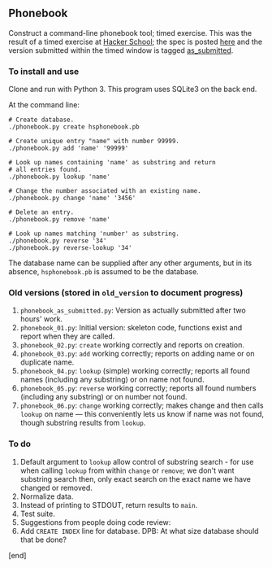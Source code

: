 ## Phonebook

Construct a command-line phonebook tool; timed exercise. This was the result of a timed exercise at [Hacker School](http://hackerschool.com); the spec is posted [here](https://hackpad.com/Manage-those-phone-books-wK1MycZ5ATb) and the version submitted within the timed window is tagged [as_submitted](https://github.com/brannerchinese/phonebook/tree/as_submitted).

### To install and use

Clone and run with Python 3. This program uses SQLite3 on the back end.

At the command line:

```
# Create database.
./phonebook.py create hsphonebook.pb

# Create unique entry "name" with number 99999.
./phonebook.py add 'name' '99999'

# Look up names containing 'name' as substring and return 
# all entries found.
./phonebook.py lookup 'name'

# Change the number associated with an existing name.
./phonebook.py change 'name' '3456'

# Delete an entry.
./phonebook.py remove 'name'

# Look up names matching 'number' as substring.
./phonebook.py reverse '34'
./phonebook.py reverse-lookup '34'

```

The database name can be supplied after any other arguments, but in its absence, `hsphonebook.pb` is assumed to be the database.

### Old versions (stored in `old_version` to document progress)

 1. `phonebook_as_submitted.py`: Version as actually submitted after two hours' work.
 1. `phonebook_01.py`: Initial version: skeleton code, functions exist and report when they are called.
 1. `phonebook_02.py`: `create` working correctly and reports on creation.
 1. `phonebook_03.py`: `add` working correctly; reports on adding name or on duplicate name.
 1. `phonebook_04.py`: `lookup` (simple) working correctly; reports all found names (including any substring) or on name not found.
 1. `phonebook_05.py`: `reverse` working correctly; reports all found numbers (including any substring) or on number not found.
 1. `phonebook_06.py`: `change` working correctly; makes change and then calls `lookup` on name — this conveniently lets us know if name was not found, though substring results from `lookup`.

### To do

 1. Default argument to `lookup` allow control of substring search - for use when calling `lookup` from within `change` or `remove`; we don't want substring search then, only exact search on the exact name we have changed or removed.
 1. Normalize data.
 1. Instead of printing to STDOUT, return results to `main`.
 1. Test suite.
 1. Suggestions from people doing code review:
   2. Add `CREATE INDEX` line for database. DPB: At what size database should that be done?

[end]
